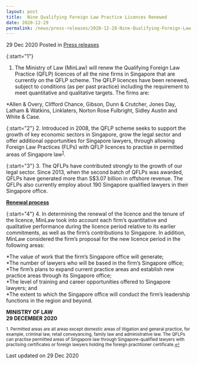 ```yaml
---
layout: post
title:  Nine Qualifying Foreign Law Practice Licences Renewed
date: 2020-12-29
permalink: /news/press-releases/2020-12-28-Nine-Qualifying-Foreign-Law-Practice-Licences-Renewed
---
```


29 Dec 2020 Posted in [Press releases](/news/press-releases)

{:start="1"}
1.	The Ministry of Law (MinLaw) will renew the Qualifying Foreign Law Practice (QFLP) licences of all the nine firms in Singapore that are currently on the QFLP scheme. The QFLP licences have been renewed, subject to conditions (as per past practice) including the requirement to meet quantitative and qualitative targets. The firms are:

  *Allen & Overy, Clifford Chance, Gibson, Dunn & Crutcher, Jones Day, Latham & Watkins, Linklaters, Norton Rose Fulbright, Sidley Austin and White & Case.

{:start="2"}
2.	Introduced in 2008, the QFLP scheme seeks to support the growth of key economic sectors in Singapore, grow the legal sector and offer additional opportunities for Singapore lawyers, through allowing Foreign Law Practices (FLPs) with QFLP licences to practise in permitted areas of Singapore law<sup><a href="#fn1" id="ref1">1</a></sup>. 

{:start="3"}
3.	The QFLPs have contributed strongly to the growth of our legal sector. Since 2013, when the second batch of QFLPs was awarded, QFLPs have generated more than S$3.07 billion in offshore revenue. The QFLPs also currently employ about 190 Singapore qualified lawyers in their Singapore office.

<b><u>Renewal process</u></b>

{:start="4"}
4.	In determining the renewal of the licence and the tenure of the licence, MinLaw took into account each firm’s quantitative and qualitative performance during the licence period relative to its earlier commitments, as well as the firm’s contributions to Singapore. In addition, MinLaw considered the firm’s proposal for the new licence period in the following areas:

  *The value of work that the firm’s Singapore office will generate;<br>
  *The number of lawyers who will be based in the firm’s Singapore office;<br>
  *The firm’s plans to expand current practice areas and establish new practice areas through its Singapore office;<br>
  *The level of training and career opportunities offered to Singapore lawyers; and<br>
  *The extent to which the Singapore office will conduct the firm’s leadership functions in the region and beyond.


**MINISTRY OF LAW**<br>
**29 DECEMBER 2020**

<p><sup id="fn1">1. Permitted areas are all areas except domestic areas of litigation and general practice, for example, criminal law, retail conveyancing, family law and administrative law. The QFLPs can practise permitted areas of Singapore law through Singapore-qualified lawyers with practising certificates or foreign lawyers holding the foreign practitioner certificate.<a href="#ref1" title="Jump back to footnote 1 in the text.">↩</a></sup></p>


<p class="right-side-updated">Last updated on 29 Dec 2020</p>
